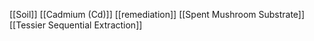 [[Soil]]
[[Cadmium (Cd)]]
[[remediation]]
[[Spent Mushroom Substrate]]
[[Tessier Sequential Extraction]]
